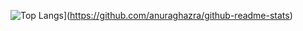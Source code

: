 ![Top Langs](https://github-readme-stats.vercel.app/api/top-langs/?AleksandrPav=anuraghazra)](https://github.com/anuraghazra/github-readme-stats)
